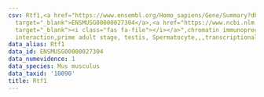 ```yaml
---
csv: Rtf1,<a href="https://www.ensembl.org/Homo_sapiens/Gene/Summary?db=core;g=ENSMUSG00000027304"
  target="_blank">ENSMUSG00000027304</a>,<a href="https://www.ncbi.nlm.nih.gov/pubmed/25450459"
  target="_blank"><i class="fas fa-file"></i></a>",chromatin immunoprecipitation assay,direct
  interaction,prime adult stage, testis, Spermatocyte,,,transcriptional regulation,
data_alias: Rtf1
data_id: ENSMUSG00000027304
data_numevidence: 1
data_species: Mus musculus
data_taxid: '10090'
title: Rtf1
---
```

